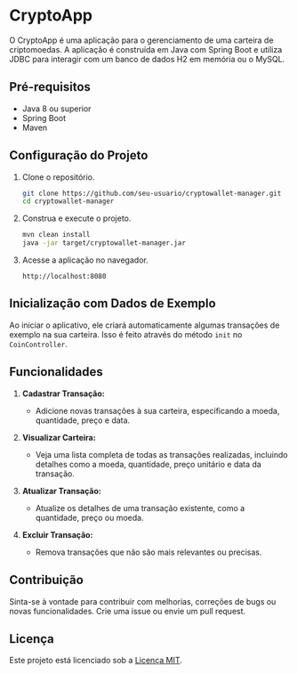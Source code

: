 # CryptoApp


O CryptoApp  é uma aplicação para o gerenciamento de uma carteira de criptomoedas. A aplicação é construída em Java com Spring Boot e utiliza JDBC para interagir com um banco de dados H2 em memória ou o MySQL.


## Pré-requisitos

- Java 8 ou superior
- Spring Boot
- Maven


## Configuração do Projeto


1. Clone o repositório.

    ```bash
    git clone https://github.com/seu-usuario/cryptowallet-manager.git
    cd cryptowallet-manager
    ```

2. Construa e execute o projeto.

    ```bash
    mvn clean install
    java -jar target/cryptowallet-manager.jar
    ```

3. Acesse a aplicação no navegador.

    ```
    http://localhost:8080
    ```

## Inicialização com Dados de Exemplo

Ao iniciar o aplicativo, ele criará automaticamente algumas transações de exemplo na sua carteira. Isso é feito através do método `init` no `CoinController`.

## Funcionalidades

1. **Cadastrar Transação:**
   - Adicione novas transações à sua carteira, especificando a moeda, quantidade, preço e data.

2. **Visualizar Carteira:**
   - Veja uma lista completa de todas as transações realizadas, incluindo detalhes como a moeda, quantidade, preço unitário e data da transação.

3. **Atualizar Transação:**
   - Atualize os detalhes de uma transação existente, como a quantidade, preço ou moeda.

4. **Excluir Transação:**
   - Remova transações que não são mais relevantes ou precisas.

## Contribuição

Sinta-se à vontade para contribuir com melhorias, correções de bugs ou novas funcionalidades. Crie uma issue ou envie um pull request.

## Licença

Este projeto está licenciado sob a [Licença MIT](LICENSE).
